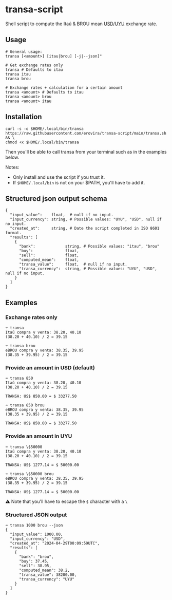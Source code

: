 # transa-script
Shell script to compute the Itaú & BROU mean [USD](https://en.wikipedia.org/wiki/United_States_dollar)/[UYU](https://en.wikipedia.org/wiki/Uruguayan_peso) exchange rate.

## Usage

```
# General usage:
transa [<amount>] [itau|brou] [-j|--json]"

# Get exchange rates only
transa # Defaults to itau
transa itau
transa brou

# Exchange rates + calculation for a certain amount
transa <amount> # Defaults to itau
transa <amount> brou
transa <amount> itau
```

## Installation

```
curl -s -o $HOME/.local/bin/transa https://raw.githubusercontent.com/erovira/transa-script/main/transa.sh && \
chmod +x $HOME/.local/bin/transa
```
Then you'll be able to call transa from your terminal such as in the examples below.

Notes:
- Only install and use the script if you trust it.
- If `$HOME/.local/bin` is not on your $PATH, you'll have to add it.


## Structured json output schema
```
{
  "input_value":    float,  # null if no input.
  "input_currency": string, # Possible values: "UYU", "USD", null if no input.
  "created_at":     string, # Date the script completed in ISO 8601 format.
  "results": [
    {
      "bank":             string, # Possible values: "itau", "brou"
      "buy":              float,
      "sell":             float,
      "computed_mean":    float,
      "transa_value":     float,  # null if no input.
      "transa_currency":  string, # Possible values: "UYU", "USD", null if no input.
    }
  ]
}
```

## Examples

### Exchange rates only

```
➜ transa
Itaú compra y venta: 38.20, 40.10
(38.20 + 40.10) / 2 = 39.15

➜ transa brou
eBROU compra y venta: 38.35, 39.95
(38.35 + 39.95) / 2 = 39.15
```

### Provide an amount in USD (default)

```
➜ transa 850
Itaú compra y venta: 38.20, 40.10
(38.20 + 40.10) / 2 = 39.15

TRANSA: US$ 850.00 = $ 33277.50

➜ transa 850 brou
eBROU compra y venta: 38.35, 39.95
(38.35 + 39.95) / 2 = 39.15

TRANSA: US$ 850.00 = $ 33277.50
```

### Provide an amount in UYU

```
➜ transa \$50000
Itaú compra y venta: 38.20, 40.10
(38.20 + 40.10) / 2 = 39.15

TRANSA: US$ 1277.14 = $ 50000.00

➜ transa \$50000 brou
eBROU compra y venta: 38.35, 39.95
(38.35 + 39.95) / 2 = 39.15

TRANSA: US$ 1277.14 = $ 50000.00
```

⚠️ Note that you'll have to escape the `$` character with a `\`

### Structured JSON output
```
➜ transa 1000 brou --json
{
  "input_value": 1000.00,
  "input_currency": "USD",
  "created_at": "2024-04-29T00:09:59UTC",
  "results": [
    {
      "bank": "brou",
      "buy": 37.45,
      "sell": 38.95,
      "computed_mean": 38.2,
      "transa_value": 38200.00,
      "transa_currency": "UYU"
    }
  ]
}
```
